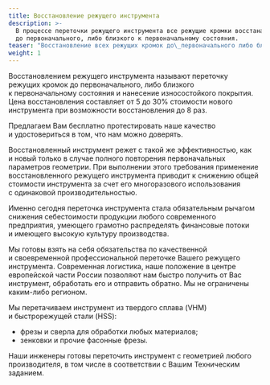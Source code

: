 ```yaml
---
title: Восстановление режущего инструмента
description: >-
  В процессе переточки режущего инструмента все режущие кромки восстанавливаются
  до первоначального, либо близкого к первоначальному состояния.
teaser: "Восстановление всех режущих кромок до\_первоначального либо близкого к\_первоначальному состояния. Цена переточки составляет от\_5\_до\_30% стоимости нового инструмента."
weight: 1
---
```

Восстановлением режущего инструмента называют переточку режущих кромок до первоначального, либо близкого к первоначальному состояния и нанесение износостойкого покрытия. Цена восстановления составляет от 5 до 30% стоимости нового инструмента при возможности восстановления до 8 раз.

<p class="lead">

Предлагаем Вам бесплатно протестировать наше качество и удостовериться в том, что нам можно доверять.

</p>

Восстановленный инструмент режет с такой же эффективностью, как и новый только в случае полного повторения первоначальных параметров геометрии. При выполнении этого требования применение восстановленного режущего инструмента приводит к снижению общей стоимости инструмента за счет его многоразового использования с одинаковой производительностью.

Именно сегодня переточка инструмента стала обязательным рычагом снижения себестоимости продукции любого современного предприятия, умеющего грамотно распределять финансовые потоки и имеющего высокую культуру производства.

Мы готовы взять на себя обязательства по качественной и своевременной профессиональной переточке Вашего режущего инструмента. Современная логистика, наше положение в центре европейской части России позволяют нам быстро получить от Вас инструмент, обработать его и отправить обратно. Мы не ограничены каким-либо регионом.

Мы перетачиваем инструмент из твердого сплава (VHM) и быстрорежущей стали (HSS):

* фрезы и сверла для обработки любых материалов;
* зенковки и прочие фасонные фрезы.

Наши инженеры готовы переточить инструмент с геометрией любого производителя, в том числе в соответствии с Вашим Техническим заданием.
